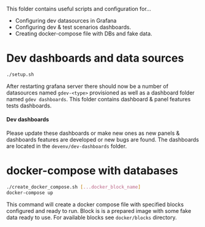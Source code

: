This folder contains useful scripts and configuration for...

* Configuring dev datasources in Grafana
* Configuring dev & test scenarios dashboards.
* Creating docker-compose file with DBs and fake data.


# Dev dashboards and data sources

```bash
./setup.sh
```

After restarting grafana server there should now be a number of datasources named `gdev-<type>` provisioned as well as
a dashboard folder named `gdev dashboards`. This folder contains dashboard & panel features tests dashboards. 

#### Dev dashboards

Please update these dashboards or make new ones as new panels & dashboards features are developed or new bugs are
found. The dashboards are located in the `devenv/dev-dashboards` folder. 

# docker-compose with databases

```bash
./create_docker_compose.sh [...docker_block_name]
docker-compose up
```

This command will create a docker compose file with specified blocks configured and ready to run. Block is
is a prepared image with some fake data ready to use. For available blocks see `docker/blocks` directory.

